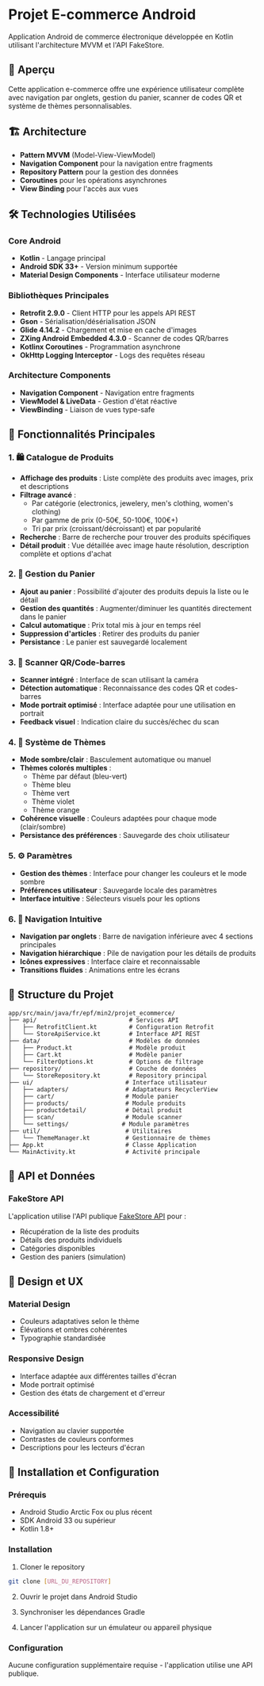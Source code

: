 # Projet E-commerce Android

Application Android de commerce électronique développée en Kotlin utilisant l'architecture MVVM et
l'API FakeStore.

## 📱 Aperçu

Cette application e-commerce offre une expérience utilisateur complète avec navigation par onglets,
gestion du panier, scanner de codes QR et système de thèmes personnalisables.

## 🏗️ Architecture

- **Pattern MVVM** (Model-View-ViewModel)
- **Navigation Component** pour la navigation entre fragments
- **Repository Pattern** pour la gestion des données
- **Coroutines** pour les opérations asynchrones
- **View Binding** pour l'accès aux vues

## 🛠️ Technologies Utilisées

### Core Android

- **Kotlin** - Langage principal
- **Android SDK 33+** - Version minimum supportée
- **Material Design Components** - Interface utilisateur moderne

### Bibliothèques Principales

- **Retrofit 2.9.0** - Client HTTP pour les appels API REST
- **Gson** - Sérialisation/désérialisation JSON
- **Glide 4.14.2** - Chargement et mise en cache d'images
- **ZXing Android Embedded 4.3.0** - Scanner de codes QR/barres
- **Kotlinx Coroutines** - Programmation asynchrone
- **OkHttp Logging Interceptor** - Logs des requêtes réseau

### Architecture Components

- **Navigation Component** - Navigation entre fragments
- **ViewModel & LiveData** - Gestion d'état réactive
- **ViewBinding** - Liaison de vues type-safe

## 🌟 Fonctionnalités Principales

### 1. 🛍️ Catalogue de Produits

- **Affichage des produits** : Liste complète des produits avec images, prix et descriptions
- **Filtrage avancé** :
    - Par catégorie (electronics, jewelery, men's clothing, women's clothing)
    - Par gamme de prix (0-50€, 50-100€, 100€+)
    - Tri par prix (croissant/décroissant) et par popularité
- **Recherche** : Barre de recherche pour trouver des produits spécifiques
- **Détail produit** : Vue détaillée avec image haute résolution, description complète et options
  d'achat

### 2. 🛒 Gestion du Panier

- **Ajout au panier** : Possibilité d'ajouter des produits depuis la liste ou le détail
- **Gestion des quantités** : Augmenter/diminuer les quantités directement dans le panier
- **Calcul automatique** : Prix total mis à jour en temps réel
- **Suppression d'articles** : Retirer des produits du panier
- **Persistance** : Le panier est sauvegardé localement

### 3. 📱 Scanner QR/Code-barres

- **Scanner intégré** : Interface de scan utilisant la caméra
- **Détection automatique** : Reconnaissance des codes QR et codes-barres
- **Mode portrait optimisé** : Interface adaptée pour une utilisation en portrait
- **Feedback visuel** : Indication claire du succès/échec du scan

### 4. 🎨 Système de Thèmes

- **Mode sombre/clair** : Basculement automatique ou manuel
- **Thèmes colorés multiples** :
    - Thème par défaut (bleu-vert)
    - Thème bleu
    - Thème vert
    - Thème violet
    - Thème orange
- **Cohérence visuelle** : Couleurs adaptées pour chaque mode (clair/sombre)
- **Persistance des préférences** : Sauvegarde des choix utilisateur

### 5. ⚙️ Paramètres

- **Gestion des thèmes** : Interface pour changer les couleurs et le mode sombre
- **Préférences utilisateur** : Sauvegarde locale des paramètres
- **Interface intuitive** : Sélecteurs visuels pour les options

### 6. 🧭 Navigation Intuitive

- **Navigation par onglets** : Barre de navigation inférieure avec 4 sections principales
- **Navigation hiérarchique** : Pile de navigation pour les détails de produits
- **Icônes expressives** : Interface claire et reconnaissable
- **Transitions fluides** : Animations entre les écrans

## 📁 Structure du Projet

```
app/src/main/java/fr/epf/min2/projet_ecommerce/
├── api/                          # Services API
│   ├── RetrofitClient.kt         # Configuration Retrofit
│   └── StoreApiService.kt        # Interface API REST
├── data/                         # Modèles de données
│   ├── Product.kt                # Modèle produit
│   ├── Cart.kt                   # Modèle panier
│   └── FilterOptions.kt          # Options de filtrage
├── repository/                   # Couche de données
│   └── StoreRepository.kt        # Repository principal
├── ui/                          # Interface utilisateur
│   ├── adapters/                # Adaptateurs RecyclerView
│   ├── cart/                    # Module panier
│   ├── products/                # Module produits
│   ├── productdetail/           # Détail produit
│   ├── scan/                    # Module scanner
│   └── settings/               # Module paramètres
├── util/                        # Utilitaires
│   └── ThemeManager.kt          # Gestionnaire de thèmes
├── App.kt                       # Classe Application
└── MainActivity.kt              # Activité principale
```

## 🎯 API et Données

### FakeStore API

L'application utilise l'API publique [FakeStore API](https://fakestoreapi.com/) pour :

- Récupération de la liste des produits
- Détails des produits individuels
- Catégories disponibles
- Gestion des paniers (simulation)

## 🎨 Design et UX

### Material Design

- Couleurs adaptatives selon le thème
- Élévations et ombres cohérentes
- Typographie standardisée

### Responsive Design

- Interface adaptée aux différentes tailles d'écran
- Mode portrait optimisé
- Gestion des états de chargement et d'erreur

### Accessibilité

- Navigation au clavier supportée
- Contrastes de couleurs conformes
- Descriptions pour les lecteurs d'écran

## 🚀 Installation et Configuration

### Prérequis

- Android Studio Arctic Fox ou plus récent
- SDK Android 33 ou supérieur
- Kotlin 1.8+

### Installation

1. Cloner le repository

```bash
git clone [URL_DU_REPOSITORY]
```

2. Ouvrir le projet dans Android Studio

3. Synchroniser les dépendances Gradle

4. Lancer l'application sur un émulateur ou appareil physique

### Configuration

Aucune configuration supplémentaire requise - l'application utilise une API publique.
